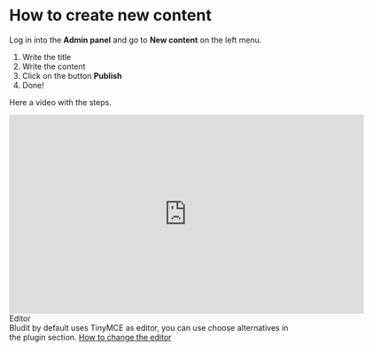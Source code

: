 # How to create new content
<!-- position: 2 -->

Log in into the **Admin panel** and go to **New content** on the left menu.

1. Write the title
2. Write the content
3. Click on the button **Publish**
4. Done!

Here a video with the steps.
<div class="videoWrapper">
	<iframe width="640" height="360" src="https://www.youtube.com/embed/HJ2uo-Pe-gY?rel=0&amp;showinfo=0" frameborder="0" allow="accelerometer; autoplay; encrypted-media; gyroscope; picture-in-picture" allowfullscreen></iframe>
</div>

<div class="note">
<div class="title">Editor</div>
Bludit by default uses TinyMCE as editor, you can use choose alternatives in the plugin section. <a href="https://docs.bludit.com/en/content/how-to-change-the-editor">How to change the editor</a>
</div>
